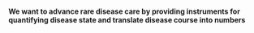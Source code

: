 #### We want to advance rare disease care by providing instruments for quantifying disease state and translate disease course into numbers
